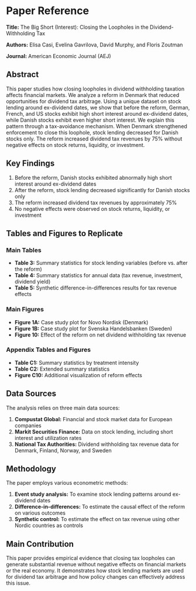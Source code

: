 # Paper Reference

**Title:** The Big Short (Interest): Closing the Loopholes in the Dividend-Withholding Tax

**Authors:** Elisa Casi, Evelina Gavrilova, David Murphy, and Floris Zoutman

**Journal:** American Economic Journal (AEJ)

## Abstract

This paper studies how closing loopholes in dividend withholding taxation affects financial markets. We analyze a reform in Denmark that reduced opportunities for dividend tax arbitrage. Using a unique dataset on stock lending around ex-dividend dates, we show that before the reform, German, French, and US stocks exhibit high short interest around ex-dividend dates, while Danish stocks exhibit even higher short interest. We explain this pattern through a tax-avoidance mechanism. When Denmark strengthened enforcement to close this loophole, stock lending decreased for Danish stocks only. The reform increased dividend tax revenues by 75% without negative effects on stock returns, liquidity, or investment.

## Key Findings

1. Before the reform, Danish stocks exhibited abnormally high short interest around ex-dividend dates
2. After the reform, stock lending decreased significantly for Danish stocks only
3. The reform increased dividend tax revenues by approximately 75%
4. No negative effects were observed on stock returns, liquidity, or investment

## Tables and Figures to Replicate

### Main Tables

- **Table 3:** Summary statistics for stock lending variables (before vs. after the reform)
- **Table 4:** Summary statistics for annual data (tax revenue, investment, dividend yield)
- **Table 5:** Synthetic difference-in-differences results for tax revenue effects

### Main Figures

- **Figure 1A:** Case study plot for Novo Nordisk (Denmark)
- **Figure 1B:** Case study plot for Svenska Handelsbanken (Sweden)
- **Figure 10:** Effect of the reform on net dividend withholding tax revenue

### Appendix Tables and Figures

- **Table C1:** Summary statistics by treatment intensity
- **Table C2:** Extended summary statistics
- **Figure C10:** Additional visualization of reform effects

## Data Sources

The analysis relies on three main data sources:

1. **Compustat Global:** Financial and stock market data for European companies
2. **Markit Securities Finance:** Data on stock lending, including short interest and utilization rates
3. **National Tax Authorities:** Dividend withholding tax revenue data for Denmark, Finland, Norway, and Sweden

## Methodology

The paper employs various econometric methods:

1. **Event study analysis:** To examine stock lending patterns around ex-dividend dates
2. **Difference-in-differences:** To estimate the causal effect of the reform on various outcomes
3. **Synthetic control:** To estimate the effect on tax revenue using other Nordic countries as controls

## Main Contribution

This paper provides empirical evidence that closing tax loopholes can generate substantial revenue without negative effects on financial markets or the real economy. It demonstrates how stock lending markets are used for dividend tax arbitrage and how policy changes can effectively address this issue.